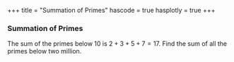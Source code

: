 +++
title = "Summation of Primes"
hascode = true
hasplotly = true
+++

### Summation of Primes


The sum of the primes below $10$ is $2 + 3 + 5 + 7 = 17$.
Find the sum of all the primes below two million.




